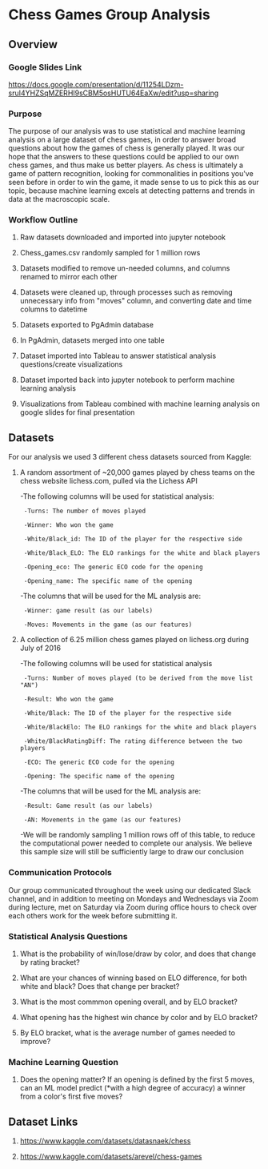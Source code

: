 # Chess Games Group Analysis

## Overview

### Google Slides Link
https://docs.google.com/presentation/d/11254LDzm-sruI4YHZSqMZERHI9sCBM5osHUTU64EaXw/edit?usp=sharing

### Purpose
The purpose of our analysis was to use statistical and machine learning analysis on a large dataset of chess games, in order to answer broad questions about how the games of chess is generally played. It was our hope that the answers to these questions could be applied to our own chess games, and thus make us better players. As chess is ultimately a game of pattern recognition, looking for commonalities in positions you've seen before in order to win the game, it made sense to us to pick this as our topic, because machine learning excels at detecting patterns and trends in data at the macroscopic scale.

### Workflow Outline
1. Raw datasets downloaded and imported into jupyter notebook

2. Chess_games.csv randomly sampled for 1 million rows

3. Datasets modified to remove un-needed columns, and columns renamed to mirror each other

4. Datasets were cleaned up, through processes such as removing unnecessary info from "moves" column, and converting date and time columns to datetime

5. Datasets exported to PgAdmin database

6. In PgAdmin, datasets merged into one table

7. Dataset imported into Tableau to answer statistical analysis questions/create visualizations

8. Dataset imported back into jupyter notebook to perform machine learning analysis

9. Visualizations from Tableau combined with machine learning analysis on google slides for final presentation

## Datasets
For our analysis we used 3 different chess datasets sourced from Kaggle:

1. A random assortment of ~20,000 games played by chess teams on the chess website lichess.com, pulled via the Lichess API

    -The following columns will be used for statistical analysis:
        
        -Turns: The number of moves played
        
        -Winner: Who won the game

        -White/Black_id: The ID of the player for the respective side

        -White/Black_ELO: The ELO rankings for the white and black players

        -Opening_eco: The generic ECO code for the opening

        -Opening_name: The specific name of the opening
    

    -The columns that will be used for the ML analysis are:

        -Winner: game result (as our labels)

        -Moves: Movements in the game (as our features)



2. A collection of 6.25 million chess games played on lichess.org during July of 2016
    
    -The following columns will be used for statistical analysis

        -Turns: Number of moves played (to be derived from the move list "AN")

        -Result: Who won the game

        -White/Black: The ID of the player for the respective side

        -White/BlackElo: The ELO rankings for the white and black players

        -White/BlackRatingDiff: The rating difference between the two players

        -ECO: The generic ECO code for the opening

        -Opening: The specific name of the opening



    -The columns that will be used for the ML analysis are:

        -Result: Game result (as our labels)

        -AN: Movements in the game (as our features)
    

    -We will be randomly sampling 1 million rows off of this table, to reduce the computational power needed to complete our analysis. We believe this sample size will still be sufficiently large to draw our conclusion



### Communication Protocols
Our group communicated throughout the week using our dedicated Slack channel, and in addition to meeting on Mondays and Wednesdays via Zoom during lecture, met on Saturday via Zoom during office hours to check over each others work for the week before submitting it. 

### Statistical Analysis Questions
1. What is the probability of win/lose/draw by color, and does that change by rating bracket?
    
2. What are your chances of winning based on ELO difference, for both white and black? Does that change per bracket?
    
3. What is the most commmon opening overall, and by ELO bracket?

4. What opening has the highest win chance by color and by ELO bracket?

5. By ELO bracket, what is the average number of games needed to improve?
    
### Machine Learning Question
1. Does the opening matter? If an opening is defined by the first 5 moves, can an ML model predict (*with a high degree of accuracy) a winner from a color's first five moves?
     
## Dataset Links
1. https://www.kaggle.com/datasets/datasnaek/chess

2. https://www.kaggle.com/datasets/arevel/chess-games
